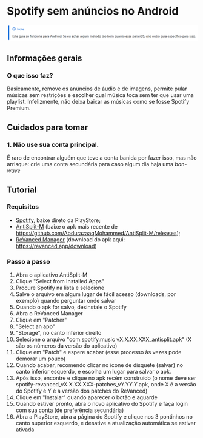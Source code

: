 # Spotify sem anúncios no Android

![Aviso: esse guia só funciona para Android. Se eu achar algum método tão bom quanto esse para iOS, crio outro guia específico para isso.](https://github.com/zvdo00/zvdo00.github.io/blob/main/tempfix_note.png?raw=true)

## Informações gerais

### O que isso faz?

Basicamente, remove os anúncios de áudio e de imagens, permite pular músicas sem restrições e escolher qual música toca sem ter que usar uma playlist.
Infelizmente, não deixa baixar as músicas como se fosse Spotify Premium.

## Cuidados para tomar

### 1. Não use sua conta principal.
É raro de encontrar alguém que teve a conta banida por fazer isso, mas não arrisque: crie uma conta secundária para caso algum dia haja uma *ban-wave*

## Tutorial

### Requisitos

* [Spotify](https://play.google.com/store/apps/details?id=com.spotify.music), baixe direto da PlayStore;
* [AntiSplit-M](https://github.com/AbdurazaaqMohammed/AntiSplit-M) (baixe o apk mais recente de https://github.com/AbdurazaaqMohammed/AntiSplit-M/releases);
* [ReVanced Manager](https://revanced.app/) (download do apk aqui: https://revanced.app/download)

### Passo a passo

1. Abra o aplicativo AntiSplit-M
2. Clique "Select from Installed Apps"
3. Procure Spotify na lista e selecione
4. Salve o arquivo em algum lugar de fácil acesso (downloads, por exemplo) quando perguntar onde salvar
5. Quando o apk for salvo, desinstale o Spotify
6. Abra o ReVanced Manager
7. Clique em "Patcher"
8. "Select an app"
9. "Storage", no canto inferior direito
10. Selecione o arquivo "com.spotify.music vX.X.XX.XXX_antisplit.apk" (X são os números da versão do aplicativo)
11. Clique em "Patch" e espere acabar (esse processo às vezes pode demorar um pouco)
12. Quando acabar, recomendo clicar no ícone de disquete (salvar) no canto inferior esquerdo, e escolha um lugar para salvar o apk.
13. Após isso, encontre e clique no apk recém construído (o nome deve ser spotify-revanced_vX.X.XX.XXX-patches_vY.YY.Y.apk, onde X é a versão do Spotify e Y é a versão dos patches do ReVanced)
14. Clique em "Instalar" quando aparecer o botão e aguarde
15. Quando estiver pronto, abra o novo aplicativo do Spotify e faça login com sua conta (de preferência secundária)
16. Abra a PlayStore, abra a página do Spotify e clique nos 3 pontinhos no canto superior esquerdo, e desative a atualização automática se estiver ativada
